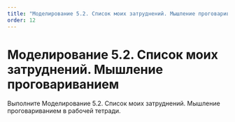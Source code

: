 ```yaml
---
title: "Моделирование 5.2. Список моих затруднений. Мышление проговариванием"
order: 12
---
```


# Моделирование 5.2. Список моих затруднений. Мышление проговариванием

Выполните Моделирование 5.2. Список моих затруднений. Мышление проговариванием в рабочей тетради.